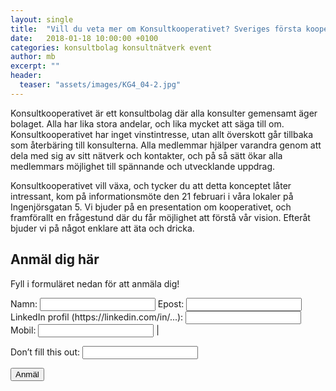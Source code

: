 ```yaml
---
layout: single
title:  "Vill du veta mer om Konsultkooperativet? Sveriges första kooperativa konsultbolag."
date:   2018-01-18 10:00:00 +0100
categories: konsultbolag konsultnätverk event
author: mb
excerpt: ""
header:
  teaser: "assets/images/KG4_04-2.jpg"
---
```

Konsultkooperativet är ett konsultbolag där alla konsulter gemensamt äger bolaget. Alla har lika stora andelar, och lika mycket att säga till om. Konsultkooperativet har inget vinstintresse, utan allt överskott går tillbaka som återbäring till konsulterna. Alla medlemmar hjälper varandra genom att dela med sig av sitt nätverk och kontakter, och på så sätt ökar alla medlemmars möjlighet till spännande och utvecklande uppdrag.

Konsultkooperativet vill växa, och tycker du att detta konceptet låter intressant, kom på informationsmöte den 21 februari i våra lokaler på Ingenjörsgatan 5. Vi bjuder på en presentation om kooperativet, och framförallt en frågestund där du får möjlighet att förstå vår vision. Efteråt bjuder vi på något enklare att äta och dricka.

## Anmäl dig här

Fyll i formuläret nedan för att anmäla dig!
<form name="event20180221" netlify>
Namn:
<input type="text" name="name">
Epost:
<input type="text" name="email">
LinkedIn profil (https://linkedin.com/in/...):
<input type="text" name="linkedin">
Mobil:
<input type="text" name="telefon">                           |

<p class="hidden">
<label>Don’t fill this out: <input name="bot-field"></label>
</p>

<button type="submit">Anmäl</button>
</form>

